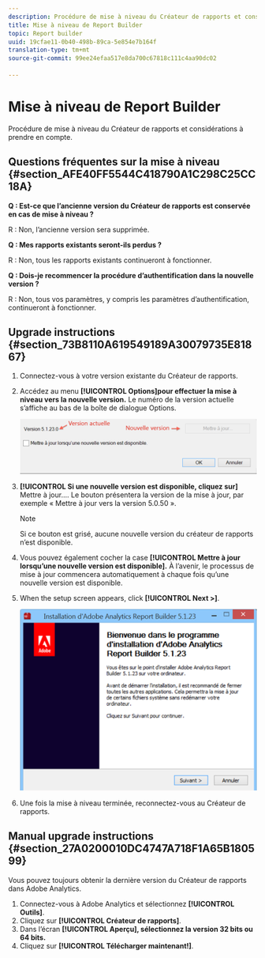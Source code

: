 ```yaml
---
description: Procédure de mise à niveau du Créateur de rapports et considérations à prendre en compte.
title: Mise à niveau de Report Builder
topic: Report builder
uuid: 19cfae11-0b40-498b-89ca-5e854e7b164f
translation-type: tm+mt
source-git-commit: 99ee24efaa517e8da700c67818c111c4aa90dc02

---
```



# Mise à niveau de Report Builder

Procédure de mise à niveau du Créateur de rapports et considérations à prendre en compte.

## Questions fréquentes sur la mise à niveau {#section_AFE40FF5544C418790A1C298C25CC18A}

**Q : Est-ce que l’ancienne version du Créateur de rapports est conservée en cas de mise à niveau ?**

R : Non, l’ancienne version sera supprimée.

**Q : Mes rapports existants seront-ils perdus ?**

R : Non, tous les rapports existants continueront à fonctionner.

**Q : Dois-je recommencer la procédure d’authentification dans la nouvelle version ?**

R : Non, tous vos paramètres, y compris les paramètres d’authentification, continueront à fonctionner.

## Upgrade instructions {#section_73B8110A619549189A30079735E81867}

1. Connectez-vous à votre version existante du Créateur de rapports.
1. Accédez au menu **[!UICONTROL Options]pour effectuer la mise à niveau vers la nouvelle version.** Le numéro de la version actuelle s’affiche au bas de la boîte de dialogue Options.

   ![](assets/upgrade.png)

1. **[!UICONTROL Si une nouvelle version est disponible, cliquez sur]** Mettre à jour.... Le bouton présentera la version de la mise à jour, par exemple « Mettre à jour vers la version 5.0.50 ».

   >[!NOTE]
   >
   >Si ce bouton est grisé, aucune nouvelle version du créateur de rapports n’est disponible.

1. Vous pouvez également cocher la case **[!UICONTROL Mettre à jour lorsqu’une nouvelle version est disponible].** À l’avenir, le processus de mise à jour commencera automatiquement à chaque fois qu’une nouvelle version est disponible.
1. When the setup screen appears, click **[!UICONTROL Next &gt;]**.

   ![](assets/setup.png)

1. Une fois la mise à niveau terminée, reconnectez-vous au Créateur de rapports.

## Manual upgrade instructions {#section_27A0200010DC4747A718F1A65B180599}

Vous pouvez toujours obtenir la dernière version du Créateur de rapports dans Adobe Analytics.

1. Connectez-vous à Adobe Analytics et sélectionnez **[!UICONTROL Outils]**.
1. Cliquez sur **[!UICONTROL Créateur de rapports]**.
1. Dans l’écran **[!UICONTROL Aperçu], sélectionnez la version 32 bits ou 64 bits.**
1. Cliquez sur **[!UICONTROL Télécharger maintenant!]**.


